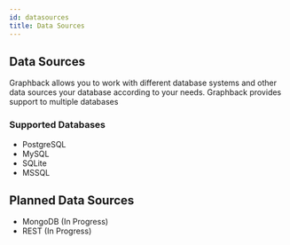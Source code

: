 ```yaml
---
id: datasources
title: Data Sources
---
```


## Data Sources

Graphback allows you to work with different database systems and other data sources your database according to your needs. 
Graphback provides support to multiple databases

### Supported Databases

- PostgreSQL
- MySQL
- SQLite
- MSSQL 

## Planned Data Sources

- MongoDB (In Progress)
- REST (In Progress)